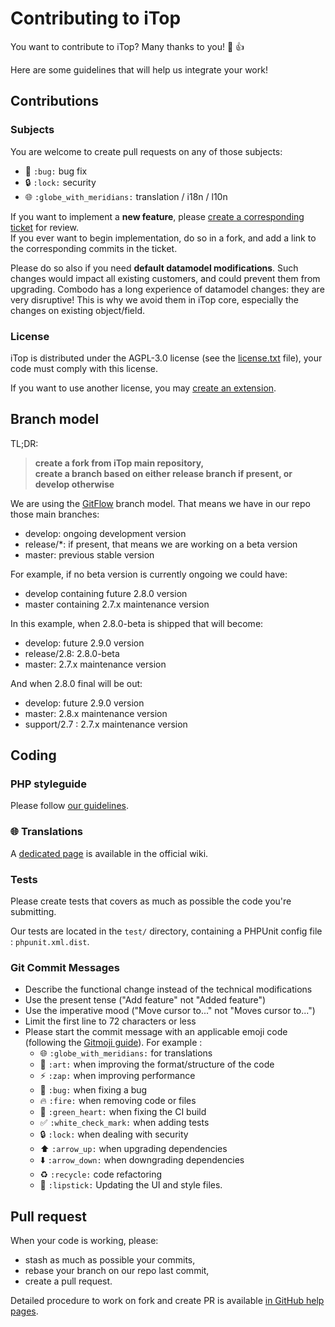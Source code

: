# Contributing to iTop

You want to contribute to iTop? Many thanks to you! 🎉 👍

Here are some guidelines that will help us integrate your work!


## Contributions

### Subjects
You are welcome to create pull requests on any of those subjects:

* 🐛 `:bug:` bug fix
* 🔒 `:lock:` security
* 🌐 `:globe_with_meridians:` translation / i18n / l10n

If you want to implement a **new feature**, please [create a corresponding ticket](https://sourceforge.net/p/itop/tickets/new/) for review.   
If you ever want to begin implementation, do so in a fork, and add a link to the corresponding commits in the ticket.

Please do so also if you need **default datamodel modifications**. 
Such changes would impact all existing customers, and could prevent them from upgrading. 
Combodo has a long experience of datamodel changes: they are very disruptive! 
This is why we avoid them in iTop core, especially the changes on existing object/field. 

### License
iTop is distributed under the AGPL-3.0 license (see the [license.txt] file),
your code must comply with this license.

If you want to use another license, you may [create an extension][wiki new ext].

[license.txt]: https://github.com/Combodo/iTop/blob/develop/license.txt
[wiki new ext]: https://www.itophub.io/wiki/page?id=latest%3Acustomization%3Astart#by_writing_your_own_extension


## Branch model

TL;DR:
> **create a fork from iTop main repository,  
> create a branch based on either release branch if present, or develop otherwise**

We are using the [GitFlow](https://nvie.com/posts/a-successful-git-branching-model/) branch model. That means we have in our repo those
main branches:

- develop: ongoing development version
- release/\*: if present, that means we are working on a beta version
- master: previous stable version

For example, if no beta version is currently ongoing we could have:

- develop containing future 2.8.0 version
- master containing 2.7.x maintenance version

In this example, when 2.8.0-beta is shipped that will become:

- develop: future 2.9.0 version
- release/2.8: 2.8.0-beta
- master: 2.7.x maintenance version

And when 2.8.0 final will be out:

- develop: future 2.9.0 version
- master: 2.8.x maintenance version
- support/2.7 : 2.7.x maintenance version


## Coding

### PHP styleguide

Please follow [our guidelines](https://www.itophub.io/wiki/page?id=latest%3Acustomization%3Acoding_standards).

### 🌐 Translations

A [dedicated page](https://www.itophub.io/wiki/page?id=latest%3Acustomization%3Atranslation) is available in the official wiki.

### Tests

Please create tests that covers as much as possible the code you're submitting.

Our tests are located in the `test/` directory, containing a PHPUnit config file : `phpunit.xml.dist`.

### Git Commit Messages

* Describe the functional change instead of the technical modifications
* Use the present tense ("Add feature" not "Added feature")
* Use the imperative mood ("Move cursor to..." not "Moves cursor to...")
* Limit the first line to 72 characters or less
* Please start the commit message with an applicable emoji code (following the [Gitmoji guide](https://gitmoji.carloscuesta.me/)). For example :
    * 🌐 `:globe_with_meridians:` for translations
    * 🎨 `:art:` when improving the format/structure of the code
    * ⚡️ `:zap:` when improving performance
    * 🐛 `:bug:` when fixing a bug
    * 🔥 `:fire:` when removing code or files
    * 💚 `:green_heart:` when fixing the CI build
    * ✅ `:white_check_mark:` when adding tests
    * 🔒 `:lock:` when dealing with security
    * ⬆️ `:arrow_up:` when upgrading dependencies
    * ⬇️ `:arrow_down:` when downgrading dependencies
    * ♻️ `:recycle:` code refactoring
    * 💄 `:lipstick:` Updating the UI and style files.

## Pull request

When your code is working, please:

* stash as much as possible your commits,
* rebase your branch on our repo last commit,
* create a pull request.

Detailed procedure to work on fork and create PR is available [in GitHub help pages](https://help.github.com/articles/creating-a-pull-request-from-a-fork/).
